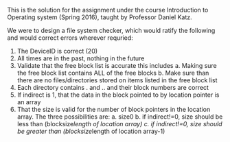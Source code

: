 This is the solution for the assignment under the course Introduction to Operating system (Spring 2016), taught by Professor Daniel Katz.

We were to design a file system checker, which would ratify the following and would correct errors wherever requried:

1)	The DeviceID is correct (20)
2)	All times are in the past, nothing in the future
3)	Validate that the free block list is accurate this includes
a.	Making sure the free block list contains ALL of the free blocks
b.	Make sure than there are no files/directories stored on items listed in the free block list
4)	Each directory contains . and .. and their block numbers are correct
5)	If indirect is 1, that the data in the block pointed to by location pointer is an array
6)	That the size is valid for the number of block pointers in the location array. The three possibilities are:
a.	size<blocksize  should have indirect=0 and size>0
b.	if indirect!=0, size should be less than (blocksize*length of location array)
c.	if indirect!=0, size should be greater than (blocksize*length of location array-1)


